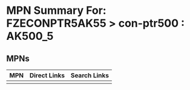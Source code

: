



# MPN Summary For: FZECONPTR5AK55 > con-ptr500 : AK500_5

## MPNs
  

|MPN|Direct Links|Search Links|
| :--- | :--- | :--- |
||||
